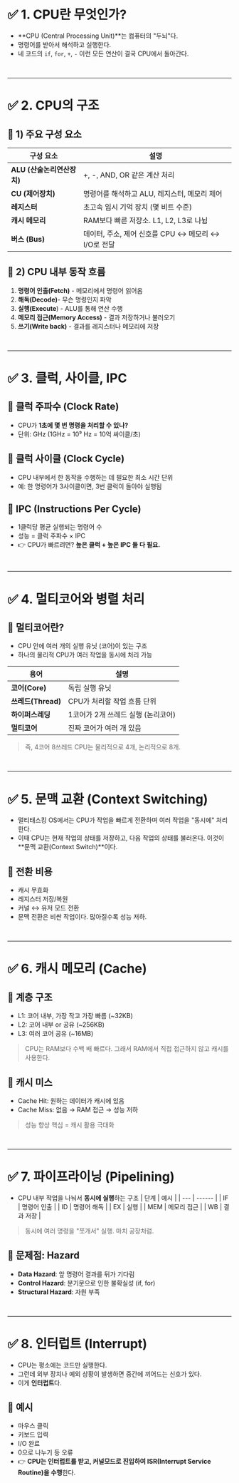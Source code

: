 # ✅ 1. CPU란 무엇인가?
- **CPU (Central Processing Unit)**는 컴퓨터의 "두뇌"다.
- 명령어를 받아서 해석하고 실행한다.
- 네 코드의 `if`, `for`, `+`, `-` 이런 모든 연산이 결국 CPU에서 돌아간다.

<br>

---
# ✅ 2. CPU의 구조
## 🔹 1) 주요 구성 요소
| 구성 요소              | 설명                                  |
| ------------------ | ----------------------------------- |
| **ALU (산술논리연산장치)** | +, -, AND, OR 같은 계산 처리              |
| **CU (제어장치)**      | 명령어를 해석하고 ALU, 레지스터, 메모리 제어         |
| **레지스터**           | 초고속 임시 기억 장치 (몇 비트 수준)              |
| **캐시 메모리**         | RAM보다 빠른 저장소. L1, L2, L3로 나뉨        |
| **버스 (Bus)**       | 데이터, 주소, 제어 신호를 CPU ↔ 메모리 ↔ I/O로 전달 |
## 🔹 2) CPU 내부 동작 흐름
1. **명령어 인출(Fetch)** - 메모리에서 명령어 읽어옴
2. **해독(Decode)**- 무슨 명령인지 파악
3. **실행(Execute**) - ALU를 통해 연산 수행
4. **메모리 접근(Memory Access)** - 결과 저장하거나 불러오기
5. **쓰기(Write back)** - 결과를 레지스터나 메모리에 저장

<br>

---
# ✅ 3. 클럭, 사이클, IPC
## 🔹 클럭 주파수 (Clock Rate)
- CPU가 **1초에 몇 번 명령을 처리할 수 있나?**
- 단위: GHz (1GHz = 10⁹ Hz = 10억 싸이클/초)
## 🔹 클럭 사이클 (Clock Cycle)
- CPU 내부에서 한 동작을 수행하는 데 필요한 최소 시간 단위
- 예: 한 명령어가 3사이클이면, 3번 클럭이 돌아야 실행됨
## 🔹 IPC (Instructions Per Cycle)
- 1클럭당 평균 실행되는 명령어 수
- 성능 = 클럭 주파수 × IPC
- 👉 CPU가 빠르려면? **높은 클럭 + 높은 IPC 둘 다 필요.**

<br>

---
# ✅ 4. 멀티코어와 병렬 처리
## 🔹 멀티코어란?
- CPU 안에 여러 개의 실행 유닛 (코어)이 있는 구조
- 하나의 물리적 CPU가 여러 작업을 동시에 처리 가능

| 용어              | 설명                    |
| --------------- | --------------------- |
| **코어(Core)**    | 독립 실행 유닛              |
| **쓰레드(Thread)** | CPU가 처리할 작업 흐름 단위     |
| **하이퍼스레딩**      | 1코어가 2개 쓰레드 실행 (논리코어) |
| **멀티코어**        | 진짜 코어가 여러 개 있음        |
>즉, 4코어 8쓰레드 CPU는 물리적으로 4개, 논리적으로 8개.

<br>

---
# ✅ 5. 문맥 교환 (Context Switching)
- 멀티태스킹 OS에서는 CPU가 작업을 빠르게 전환하며 여러 작업을 "동시에" 처리한다.
- 이때 CPU는 현재 작업의 상태를 저장하고, 다음 작업의 상태를 불러온다. 이것이 **문맥 교환(Context Switch)**이다.

## 🔹 전환 비용
- 캐시 무효화
- 레지스터 저장/복원
- 커널 ↔ 유저 모드 전환
- 문맥 전환은 비싼 작업이다. 많아질수록 성능 저하.

<br>

---
# ✅ 6. 캐시 메모리 (Cache)
## 🔹 계층 구조
- L1: 코어 내부, 가장 작고 가장 빠름 (~32KB)
- L2: 코어 내부 or 공유 (~256KB)
- L3: 여러 코어 공유 (~16MB)
> CPU는 RAM보다 수백 배 빠르다. 그래서 RAM에서 직접 접근하지 않고 캐시를 사용한다.
## 🔹 캐시 미스
- Cache Hit: 원하는 데이터가 캐시에 있음
- Cache Miss: 없음 → RAM 접근 → 성능 저하
> 성능 향상 핵심 = 캐시 활용 극대화

<br>

---
# ✅ 7. 파이프라이닝 (Pipelining)
- CPU 내부 작업을 나눠서 **동시에 실행**하는 구조
| 단계  | 예시     |
| --- | ------ |
| IF  | 명령어 인출 |
| ID  | 명령어 해독 |
| EX  | 실행     |
| MEM | 메모리 접근 |
| WB  | 결과 저장  |
> 동시에 여러 명령을 "쪼개서" 실행. 마치 공장처럼.
## 🔹 문제점: Hazard
- **Data Hazard**: 앞 명령어 결과를 뒤가 기다림
- **Control Hazard**: 분기문으로 인한 불확실성 (if, for)
- **Structural Hazard**: 자원 부족

<br>

---
# ✅ 8. 인터럽트 (Interrupt)
- CPU는 평소에는 코드만 실행한다.
- 그런데 외부 장치나 예외 상황이 발생하면 중간에 끼어드는 신호가 있다.
- 이게 **인터럽트**다.
## 🔹 예시
- 마우스 클릭
- 키보드 입력
- I/O 완료
- 0으로 나누기 등 오류
- 👉 **CPU는 인터럽트를 받고, 커널모드로 진입하여 ISR(Interrupt Service Routine)을 수행**한다.
